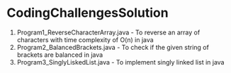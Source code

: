 # CodingChallengesSolution

1) Program1_ReverseCharacterArray.java     -   To reverse an array of characters with time complexity of O(n) in java <br>
2) Program2_BalancedBrackets.java          -   To check if the given string of brackets are balanced in java <br>
3) Program3_SinglyLiskedList.java          -   To implement singly linked list in java <br>
